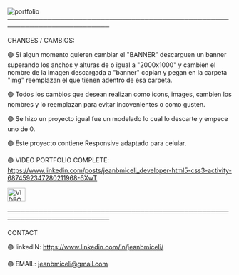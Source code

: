 # 
![portfolio](https://user-images.githubusercontent.com/92497107/145317617-85917781-edc5-458c-9167-3bda4499a93d.png)
─────────────────────────────────────────────────────────────────────────

CHANGES / CAMBIOS: 

🟣 Si algun momento quieren cambiar el "BANNER" descarguen un banner superando los anchos y alturas de o igual a "2000x1000" y cambien el nombre de la imagen descargada a "banner" copian y pegan en la carpeta "img" reemplazan el que tienen adentro de esa carpeta. 

🟣 Todos los cambios que desean realizan como icons, images, cambien los nombres y lo reemplazan para evitar incovenientes o como gusten.

🟣 Se hizo un proyecto igual fue un modelado lo cual lo descarte y empece uno de 0.

🟣 Este proyecto contiene Responsive adaptado para celular. 

🟣 VIDEO PORTFOLIO COMPLETE: https://www.linkedin.com/posts/jeanbmiceli_developer-html5-css3-activity-6874592347280211968-6XwT

<a href="https://linkedin.com/in/https://www.linkedin.com/feed/update/urn:li:activity:6874592347280211968/" target="blank"><img align="center" src="https://raw.githubusercontent.com/rahuldkjain/github-profile-readme-generator/master/src/images/icons/Social/linked-in-alt.svg" alt="VIDEO" height="30" width="40" /></a>
  
─────────────────────────────────────────────────────────────────────────

CONTACT 

🟣 linkedIN: https://www.linkedin.com/in/jeanbmiceli/

🟣 EMAIL: jeanbmiceli@gmail.com
